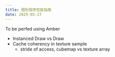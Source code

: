 ```yaml
---
title: 图形程序性能指南
date: 2025-05-27
---
```


To be perfed using Amber

- Instanced Draw vs Draw
- Cache coherency in texture sample
  - stride of access, cubemap vs texture array
